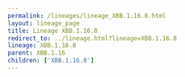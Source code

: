 ```yaml
---
permalink: /lineages/lineage_XBB.1.16.8.html
layout: lineage_page
title: Lineage XBB.1.16.8
redirect_to: ../lineage.html?lineage=XBB.1.16.8
lineage: XBB.1.16.8
parent: XBB.1.16
children: ['XBB.1.16.8']
---
```

